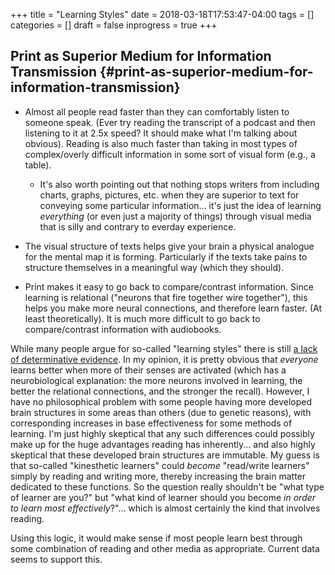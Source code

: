 +++
title = "Learning Styles"
date = 2018-03-18T17:53:47-04:00
tags = []
categories = []
draft = false
inprogress = true
+++

[//]: # (tags = ["metalearning", "neuroscience"], categories = ["Science/Knowledge"])

## Print as Superior Medium for Information Transmission {#print-as-superior-medium-for-information-transmission}

-   Almost all people read faster than they can comfortably listen to someone speak. (Ever try reading the transcript of a podcast and then listening to it at 2.5x speed? It should make what I'm talking about obvious). Reading is also much faster than taking in most types of complex/overly difficult information in some sort of visual form (e.g., a table).
    -   It's also worth pointing out that nothing stops writers from including charts, graphs, pictures, etc. when they are superior to text for conveying some particular information... it's just the idea of learning _everything_ (or even just a majority of things) through visual media that is silly and contrary to everday experience.

-   The visual structure of texts helps give your brain a physical analogue for the mental map it is forming. Particularly if the texts take pains to structure themselves in a meaningful way (which they should).
-   Print makes it easy to go back to compare/contrast information. Since learning is relational ("neurons that fire together wire together"), this helps you make more neural connections, and therefore learn faster. (At least theoretically). It is much more difficult to go back to compare/contrast information with audiobooks.

While many people argue for so-called "learning styles" there is still [a lack of determinative evidence](https://en.wikipedia.org/wiki/Learning%5Fstyles#Criticism). In my opinion, it is pretty obvious that _everyone_ learns better when more of their senses are activated (which has a neurobiological explanation: the more neurons involved in learning, the better the relational connections, and the stronger the recall). However, I have no philosophical problem with some people having more developed brain structures in some areas than others (due to genetic reasons), with corresponding increases in base effectiveness for some methods of learning. I'm just highly skeptical that any such differences could possibly make up for the huge advantages reading has inherently... and also highly skeptical that these developed brain structures are immutable. My guess is that so-called "kinesthetic learners" could _become_ "read/write learners" simply by reading and writing more, thereby increasing the brain matter dedicated to these functions. So the question really shouldn't be "what type of learner are you?" but "what kind of learner should you become _in order to learn most effectively_?"... which is almost certainly the kind that involves reading.

Using this logic, it would make sense if most people learn best through some combination of reading and other media as appropriate. Current data seems to support this.
